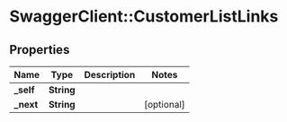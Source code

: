 # SwaggerClient::CustomerListLinks

## Properties
Name | Type | Description | Notes
------------ | ------------- | ------------- | -------------
**_self** | **String** |  | 
**_next** | **String** |  | [optional] 

